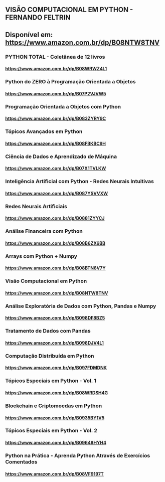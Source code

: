 ## VISÃO COMPUTACIONAL EM PYTHON - FERNANDO FELTRIN
## Disponível em: https://www.amazon.com.br/dp/B08NTW8TNV

### PYTHON TOTAL - Coletânea de 12 livros
#### https://www.amazon.com.br/dp/B08WRWZ4L1

### Python do ZERO à Programação Orientada a Objetos
#### https://www.amazon.com.br/dp/B07P2VJVW5

### Programação Orientada a Objetos com Python
#### https://www.amazon.com.br/dp/B083ZYRY9C

### Tópicos Avançados em Python
#### https://www.amazon.com.br/dp/B08FBKBC9H

### Ciência de Dados e Aprendizado de Máquina
#### https://www.amazon.com.br/dp/B07X1TVLKW

### Inteligência Artificial com Python - Redes Neurais Intuitivas
#### https://www.amazon.com.br/dp/B087YSVVXW

### Redes Neurais Artificiais
#### https://www.amazon.com.br/dp/B0881ZYYCJ

### Análise Financeira com Python
#### https://www.amazon.com.br/dp/B08B6ZX6BB

### Arrays com Python + Numpy
#### https://www.amazon.com.br/dp/B08BTN6V7Y

### Visão Computacional em Python
#### https://www.amazon.com.br/dp/B08NTW8TNV

### Análise Exploratória de Dados com Python, Pandas e Numpy
#### https://www.amazon.com.br/dp/B098DF8BZ5

### Tratamento de Dados com Pandas
#### https://www.amazon.com.br/dp/B098DJV4L1

### Computação Distribuída em Python
#### https://www.amazon.com.br/dp/B097FDMDNK

### Tópicos Especiais em Python - Vol. 1
#### https://www.amazon.com.br/dp/B08WRDSH4G

### Blockchain e Criptomoedas em Python
#### https://www.amazon.com.br/dp/B0935BY1V5

### Tópicos Especiais em Python - Vol. 2
#### https://www.amazon.com.br/dp/B09648HYH4

### Python na Prática - Aprenda Python Através de Exercícios Comentados
#### https://www.amazon.com.br/dp/B08VF9197T
